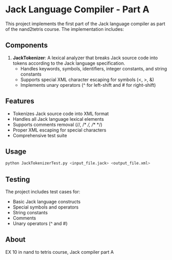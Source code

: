 # Jack Language Compiler - Part A

This project implements the first part of the Jack language compiler as part of the nand2tetris course. The implementation includes:

## Components

1. **JackTokenizer**: A lexical analyzer that breaks Jack source code into tokens according to the Jack language specification.
   - Handles keywords, symbols, identifiers, integer constants, and string constants
   - Supports special XML character escaping for symbols (<, >, &)
   - Implements unary operators (^ for left-shift and # for right-shift)

## Features

- Tokenizes Jack source code into XML format
- Handles all Jack language lexical elements
- Supports comments removal (//, /* */, /** */)
- Proper XML escaping for special characters
- Comprehensive test suite

## Usage

```bash
python JackTokenizerTest.py <input_file.jack> <output_file.xml>
```

## Testing

The project includes test cases for:
- Basic Jack language constructs
- Special symbols and operators
- String constants
- Comments
- Unary operators (^ and #)

## About

EX 10 in nand to tetris course, Jack compiler part A
